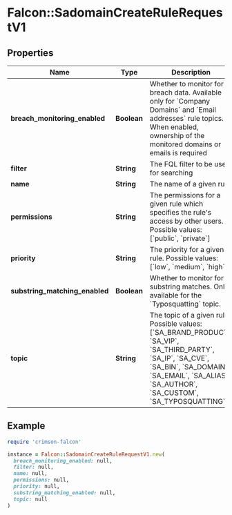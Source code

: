 # Falcon::SadomainCreateRuleRequestV1

## Properties

| Name | Type | Description | Notes |
| ---- | ---- | ----------- | ----- |
| **breach_monitoring_enabled** | **Boolean** | Whether to monitor for breach data. Available only for &#x60;Company Domains&#x60; and &#x60;Email addresses&#x60; rule topics. When enabled, ownership of the monitored domains or emails is required |  |
| **filter** | **String** | The FQL filter to be used for searching |  |
| **name** | **String** | The name of a given rule |  |
| **permissions** | **String** | The permissions for a given rule which specifies the rule&#39;s access by other users. Possible values: [&#x60;public&#x60;, &#x60;private&#x60;] |  |
| **priority** | **String** | The priority for a given rule. Possible values: [&#x60;low&#x60;, &#x60;medium&#x60;, &#x60;high&#x60;] |  |
| **substring_matching_enabled** | **Boolean** | Whether to monitor for substring matches. Only available for the &#x60;Typosquatting&#x60; topic. |  |
| **topic** | **String** | The topic of a given rule. Possible values: [&#x60;SA_BRAND_PRODUCT&#x60;, &#x60;SA_VIP&#x60;, &#x60;SA_THIRD_PARTY&#x60;, &#x60;SA_IP&#x60;, &#x60;SA_CVE&#x60;, &#x60;SA_BIN&#x60;, &#x60;SA_DOMAIN&#x60;, &#x60;SA_EMAIL&#x60;, &#x60;SA_ALIAS&#x60;, &#x60;SA_AUTHOR&#x60;, &#x60;SA_CUSTOM&#x60;, &#x60;SA_TYPOSQUATTING&#x60;] |  |

## Example

```ruby
require 'crimson-falcon'

instance = Falcon::SadomainCreateRuleRequestV1.new(
  breach_monitoring_enabled: null,
  filter: null,
  name: null,
  permissions: null,
  priority: null,
  substring_matching_enabled: null,
  topic: null
)
```

